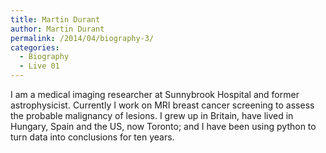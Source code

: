 ```yaml
---
title: Martin Durant
author: Martin Durant
permalink: /2014/04/biography-3/
categories:
  - Biography
  - Live 01
---
```

I am a medical imaging researcher at Sunnybrook Hospital and former astrophysicist. Currently I work on MRI breast cancer screening to assess the probable malignancy of lesions. I grew up in Britain, have lived in Hungary, Spain and the US, now Toronto; and I have been using python to turn data into conclusions for ten years.
